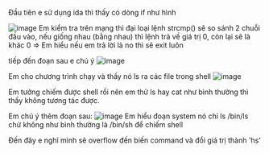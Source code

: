 Đầu tiên e sử dụng ida thì thấy có dòng if như hình 

![image](https://user-images.githubusercontent.com/111769169/217061789-be75c449-b683-4163-832f-76cd1bb22527.png)
Em kiểm tra trên mạng thì đại loại lệnh strcmp() sẽ so sánh 2 chuỗi đầu vào, nếu giống nhau (bằng nhau) thì lệnh trả về giá trị 0, còn lại sẽ là khác 0
=> Em hiểu nếu em trả lời là no thì sẽ exit luôn

tiếp đến đoạn sau e chú ý
![image](https://user-images.githubusercontent.com/111769169/217062520-7cd23e51-0c1f-49d2-94e2-9c91f34447d5.png)

Em cho chương trình chạy và thấy nó ls ra các file trong shell
![image](https://user-images.githubusercontent.com/111769169/217062915-9da19056-95f0-4e04-bfe4-f8af3918b346.png)

Em tưởng chiếm được shell rồi nên em thử ls hay cat như bình thường thì thấy không tương tác được.

Em chú ý thêm đoạn sau:
![image](https://user-images.githubusercontent.com/111769169/217063283-8ad0ba43-a285-49bb-b45b-f6ad3819f34d.png)
Em hiểu đoạn system nó chỉ ls /bin/ls chứ không như bình thường là /bin/sh để chiếm shell

Đến đây e nghĩ mình sẽ overflow đến biến command và đổi giá trị thành 'hs'
